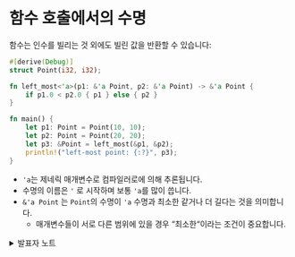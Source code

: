 # 함수 호출에서의 수명

함수는 인수를 빌리는 것 외에도 빌린 값을 반환할 수 있습니다:

```rust
#[derive(Debug)]
struct Point(i32, i32);

fn left_most<'a>(p1: &'a Point, p2: &'a Point) -> &'a Point {
    if p1.0 < p2.0 { p1 } else { p2 }
}

fn main() {
    let p1: Point = Point(10, 10);
    let p2: Point = Point(20, 20);
    let p3: &Point = left_most(&p1, &p2);
    println!("left-most point: {:?}", p3);
}
```

* `'a`는 제네릭 매개변수로 컴파일러로에 의해 추론됩니다.
* 수명의 이름은 `'` 로 시작하며 보통 `'a`를 많이 씁니다.
* `&'a Point` 는 `Point`의 수명이 `'a` 수명과 최소한 같거나 더 길다는 것을 의미합니다.
  * 매개변수들이 서로 다른 범위에 있을 경우 “최소한“이라는 조건이 중요합니다.

<details>

<summary>발표자 노트</summary>

위의 예시에서 다음을 시도해 보시기 바랍니다:

* `p2`와 `p3`를 새로운 범위(`{...}`)로 아래 코드와 같이 이동해 봅니다:

```rust
#[derive(Debug)]
struct Point(i32, i32);

fn left_most<'a>(p1: &'a Point, p2: &'a Point) -> &'a Point {
    if p1.0 < p2.0 { p1 } else { p2 }
}

fn main() {
    let p1: Point = Point(10, 10);
    let p3: &Point;
    {
        let p2: Point = Point(20, 20);
        p3 = left_most(&p1, &p2);
    }
    println!("left-most point: {:?}", p3);
}
```

* `p3`의 수명이 `p2` 보다 길기 때문에 이 예제는 컴파일되지 않음을 확인하시기 바랍니다.
* 작업공간을 초기화 한 후 함수 시그니처를 `fn left_most<'a, 'b>(p1: &'a Point, p2: &'a Point) -> &'b Point`로 변경해 봅니다. 이 경우 `'a`와 `'b`사이의 관계가 불분명하기 때문에 컴파일 되지 않습니다.
* 이 에러를 설명하는 또 다른 방법은 다음과 같습니다:
  * 이 함수는 두 값을 빌려서, 새로운 참조를 반환합니다.
  * 이 반환된 참조는 두 입력 중 하나로 부터 와야 합니다. (아니면 전역 변수로 부터)
  * 두 입력 중 어떤 것일까요? 컴파일러는 이를 알아야 합니다. 그래야만 함수 호출부에서 봤을 때, 반환된 참조의 수명이 원래 값을 수명보다 길지 않음을 확인할 수 있기 때문입니다.

</details>
